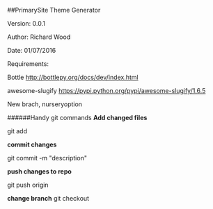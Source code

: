 ##PrimarySite Theme Generator

Version: 0.0.1

Author: Richard Wood

Date: 01/07/2016

Requirements:

Bottle http://bottlepy.org/docs/dev/index.html

awesome-slugify https://pypi.python.org/pypi/awesome-slugify/1.6.5

New brach, nurseryoption

######Handy git commands
**Add changed files**

git add <filename>

**commit changes**

git commit -m "description"

**push changes to repo**

git push origin <branchname>

**change branch**
git checkout <branchname>
